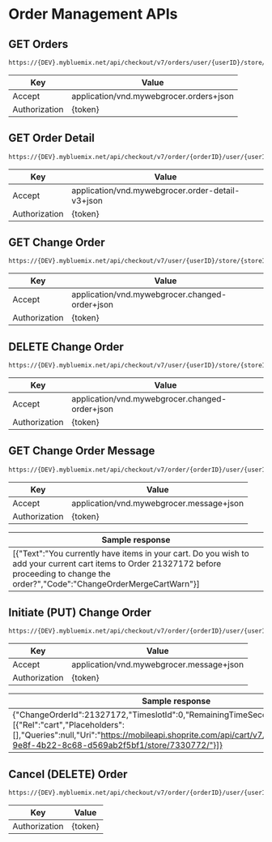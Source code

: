 # Order Management APIs


## GET Orders
```sh
https://{DEV}.mybluemix.net/api/checkout/v7/orders/user/{userID}/store/{storeID}
```

| Key             | Value                                                  |
|-----------------|--------------------------------------------------------|
| Accept          | application/vnd.mywebgrocer.orders+json                |
| Authorization   | {token}                                                |


## GET Order Detail
```sh
https://{DEV}.mybluemix.net/api/checkout/v7/order/{orderID}/user/{userID}
```

| Key             | Value                                                  |
|-----------------|--------------------------------------------------------|
| Accept          | application/vnd.mywebgrocer.order-detail-v3+json       |
| Authorization   | {token}                                                |


## GET Change Order
```sh
https://{DEV}.mybluemix.net/api/checkout/v7/user/{userID}/store/{storeID}/changed/order
```

| Key             | Value                                                  |
|-----------------|--------------------------------------------------------|
| Accept          | application/vnd.mywebgrocer.changed-order+json         |
| Authorization   | {token}                                                |


## DELETE Change Order
```sh
https://{DEV}.mybluemix.net/api/checkout/v7/user/{userID}/store/{storeID}/changed/order
```

| Key             | Value                                                  |
|-----------------|--------------------------------------------------------|
| Accept          | application/vnd.mywebgrocer.changed-order+json         |
| Authorization   | {token}                                                |


## GET Change Order Message
```sh
https://{DEV}.mybluemix.net/api/checkout/v7/order/{orderID}/user/{userID}/store/{storeID}/to/cart
```

| Key             | Value                                                  |
|-----------------|--------------------------------------------------------|
| Accept          | application/vnd.mywebgrocer.message+json               |
| Authorization   | {token}                                                |

|Sample response                                                                 |
|--------------------------------------------------------------------------------|
|[{"Text":"You currently have items in your cart. Do you wish to add your current cart items to Order 21327172 before proceeding to change the order?","Code":"ChangeOrderMergeCartWarn"}]|


## Initiate (PUT) Change Order
```sh
https://{DEV}.mybluemix.net/api/checkout/v7/order/{orderID}/user/{userID}/store/{storeID}/to/cart
```

| Key             | Value                                                  |
|-----------------|--------------------------------------------------------|
| Accept          | application/vnd.mywebgrocer.message+json               |
| Authorization   | {token}                                                |

|Sample response                                                                 |
|--------------------------------------------------------------------------------|
|{"ChangeOrderId":21327172,"TimeslotId":0,"RemainingTimeSeconds":5397,"Links":[{"Rel":"cart","Placeholders":[],"Queries":null,"Uri":"https://mobileapi.shoprite.com/api/cart/v7/user/cf24c5c5-9e8f-4b22-8c68-d569ab2f5bf1/store/7330772/"}]}|

## Cancel (DELETE) Order
```sh
https://{DEV}.mybluemix.net/api/checkout/v7/order/{orderID}/user/{userID}
```

| Key             | Value                                                  |
|-----------------|--------------------------------------------------------|
| Authorization   | {token}                                                |
